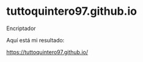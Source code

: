 # tuttoquintero97.github.io
Encriptador

Aquí está mi resultado: 

https://tuttoquintero97.github.io/
